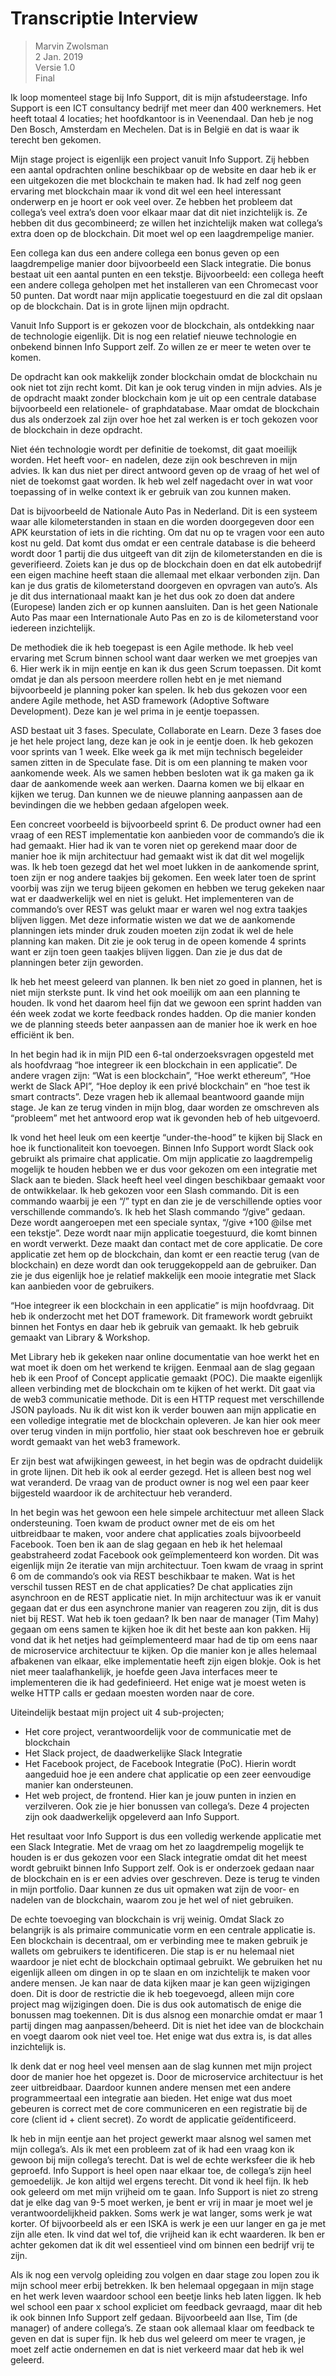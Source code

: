 # Transcriptie Interview

> Marvin Zwolsman\
> 2 Jan. 2019\
> Versie 1.0\
> Final

Ik loop momenteel stage bij Info Support, dit is mijn afstudeerstage. Info Support is een ICT consultancy bedrijf met meer dan 400 werknemers. Het heeft totaal 4 locaties; het hoofdkantoor is in Veenendaal. Dan heb je nog Den Bosch, Amsterdam en Mechelen. Dat is in België en dat is waar ik terecht ben gekomen.

Mijn stage project is eigenlijk een project vanuit Info Support. Zij hebben een aantal opdrachten online beschikbaar op de website en daar heb ik er een uitgekozen die met blockchain te maken had. Ik had zelf nog geen ervaring met blockchain maar ik vond dit wel een heel interessant onderwerp en je hoort er ook veel over. Ze hebben het probleem dat collega’s veel extra’s doen voor elkaar maar dat dit niet inzichtelijk is. Ze hebben dit dus gecombineerd; ze willen het inzichtelijk maken wat collega’s extra doen op de blockchain. Dit moet wel op een laagdrempelige manier.

Een collega kan dus een andere collega een bonus geven op een laagdrempelige manier door bijvoorbeeld een Slack integratie. Die bonus bestaat uit een aantal punten en een tekstje. Bijvoorbeeld: een collega heeft een andere collega geholpen met het installeren van een Chromecast voor 50 punten. Dat wordt naar mijn applicatie toegestuurd en die zal dit opslaan op de blockchain. Dat is in grote lijnen mijn opdracht.

Vanuit Info Support is er gekozen voor de blockchain, als ontdekking naar de technologie eigenlijk. Dit is nog een relatief nieuwe technologie en onbekend binnen Info Support zelf. Zo willen ze er meer te weten over te komen.

De opdracht kan ook makkelijk zonder blockchain omdat de blockchain nu ook niet tot zijn recht komt. Dit kan je ook terug vinden in mijn advies. Als je de opdracht maakt zonder blockchain kom je uit op een centrale database bijvoorbeeld een relationele- of graphdatabase. Maar omdat de blockchain dus als onderzoek zal zijn over hoe het zal werken is er toch gekozen voor de blockchain in deze opdracht.

Niet één technologie wordt per definitie de toekomst, dit gaat moeilijk worden. Het heeft voor- en nadelen, deze zijn ook beschreven in mijn advies. Ik kan dus niet per direct antwoord geven op de vraag of het wel of niet de toekomst gaat worden. Ik heb wel zelf nagedacht over in wat voor toepassing of in welke context ik er gebruik van zou kunnen maken.

Dat is bijvoorbeeld de Nationale Auto Pas in Nederland. Dit is een systeem waar alle kilometerstanden in staan en die worden doorgegeven door een APK keurstation of iets in die richting. Om dat nu op te vragen voor een auto kost nu geld. Dat komt dus omdat er een centrale database is die beheerd wordt door 1 partij die dus uitgeeft van dit zijn de kilometerstanden en die is geverifieerd. Zoiets kan je dus op de blockchain doen en dat elk autobedrijf een eigen machine heeft staan die allemaal met elkaar verbonden zijn. Dan kan je dus gratis de kilometerstand doorgeven en opvragen van auto’s. Als je dit dus internationaal maakt kan je het dus ook zo doen dat andere (Europese) landen zich er op kunnen aansluiten. Dan is het geen Nationale Auto Pas maar een Internationale Auto Pas en zo is de kilometerstand voor iedereen inzichtelijk.

De methodiek die ik heb toegepast is een Agile methode. Ik heb veel ervaring met Scrum binnen school want daar werken we met groepjes van 6. Hier werk ik in mijn eentje en kan ik dus geen Scrum toepassen. Dit komt omdat je dan als persoon meerdere rollen hebt en je met niemand bijvoorbeeld je planning poker kan spelen. Ik heb dus gekozen voor een andere Agile methode, het ASD framework (Adoptive Software Development). Deze kan je wel prima in je eentje toepassen.

ASD bestaat uit 3 fases. Speculate, Collaborate en Learn. Deze 3 fases doe je het hele project lang, deze kan je ook in je eentje doen. Ik heb gekozen voor sprints van 1 week. Elke week ga ik met mijn technisch begeleider samen zitten in de Speculate fase. Dit is om een planning te maken voor aankomende week. Als we samen hebben besloten wat ik ga maken ga ik daar de aankomende week aan werken. Daarna komen we bij elkaar en kijken we terug. Dan kunnen we de nieuwe planning aanpassen aan de bevindingen die we hebben gedaan afgelopen week.

Een concreet voorbeeld is bijvoorbeeld sprint 6. De product owner had een vraag of een REST implementatie kon aanbieden voor de commando’s die ik had gemaakt. Hier had ik van te voren niet op gerekend maar door de manier hoe ik mijn architectuur had gemaakt wist ik dat dit wel mogelijk was. Ik heb toen gezegd dat het wel moet lukken in de aankomende sprint, toen zijn er nog andere taakjes bij gekomen. Een week later toen de sprint voorbij was zijn we terug bijeen gekomen en hebben we terug gekeken naar wat er daadwerkelijk wel en niet is gelukt. Het implementeren van de commando’s over REST was gelukt maar er waren wel nog extra taakjes blijven liggen. Met deze informatie wisten we dat we de aankomende planningen iets minder druk zouden moeten zijn zodat ik wel de hele planning kan maken. Dit zie je ook terug in de opeen komende 4 sprints want er zijn toen geen taakjes blijven liggen. Dan zie je dus dat de planningen beter zijn geworden.

Ik heb het meest geleerd van plannen. Ik ben niet zo goed in plannen, het is niet mijn sterkste punt. Ik vind het ook moeilijk om aan een planning te houden. Ik vond het daarom heel fijn dat we gewoon een sprint hadden van één week zodat we korte feedback rondes hadden. Op die manier konden we de planning steeds beter aanpassen aan de manier hoe ik werk en hoe efficiënt ik ben.

In het begin had ik in mijn PID een 6-tal onderzoeksvragen opgesteld met als hoofdvraag “hoe integreer ik een blockchain in een applicatie”. De andere vragen zijn: “Wat is een blockchain”, “Hoe werkt ethereum”, “Hoe werkt de Slack API”, “Hoe deploy ik een privé blockchain” en “hoe test ik smart contracts”. Deze vragen heb ik allemaal beantwoord gaande mijn stage. Je kan ze terug vinden in mijn blog, daar worden ze omschreven als “probleem” met het antwoord erop wat ik gevonden heb of heb uitgevoerd.

Ik vond het heel leuk om een keertje “under-the-hood” te kijken bij Slack en hoe ik functionaliteit kon toevoegen. Binnen Info Support wordt Slack ook gebruikt als primaire chat applicatie. Om mijn applicatie zo laagdrempelig mogelijk te houden hebben we er dus voor gekozen om een integratie met Slack aan te bieden. Slack heeft heel veel dingen beschikbaar gemaakt voor de ontwikkelaar. Ik heb gekozen voor een Slash commando. Dit is een commando waarbij je een “/” typt en dan zie je de verschillende opties voor verschillende commando’s. Ik heb het Slash commando “/give” gedaan. Deze wordt aangeroepen met een speciale syntax, “/give +100 @ilse met een tekstje”. Deze wordt naar mijn applicatie toegestuurd, die komt binnen en wordt verwerkt. Deze maakt dan contact met de core applicatie. De core applicatie zet hem op de blockchain, dan komt er een reactie terug (van de blockchain) en deze wordt dan ook teruggekoppeld aan de gebruiker. Dan zie je dus eigenlijk hoe je relatief makkelijk een mooie integratie met Slack kan aanbieden voor de gebruikers.

“Hoe integreer ik een blockchain in een applicatie” is mijn hoofdvraag. Dit heb ik onderzocht met het DOT framework. Dit framework wordt gebruikt binnen het Fontys en daar heb ik gebruik van gemaakt. Ik heb gebruik gemaakt van Library & Workshop.

Met Library heb ik gekeken naar online documentatie van hoe werkt het en wat moet ik doen om het werkend te krijgen. Eenmaal aan de slag gegaan heb ik een Proof of Concept applicatie gemaakt (POC). Die maakte eigenlijk alleen verbinding met de blockchain om te kijken of het werkt. Dit gaat via de web3 communicatie methode. Dit is een HTTP request met verschillende JSON payloads. Nu ik dit wist kon ik verder bouwen aan mijn applicatie en een volledige integratie met de blockchain opleveren. Je kan hier ook meer over terug vinden in mijn portfolio, hier staat ook beschreven hoe er gebruik wordt gemaakt van het web3 framework.

Er zijn best wat afwijkingen geweest, in het begin was de opdracht duidelijk in grote lijnen. Dit heb ik ook al eerder gezegd. Het is alleen best nog wel wat veranderd. De vraag van de product owner is nog wel een paar keer bijgesteld waardoor ik de architectuur heb veranderd.

In het begin was het gewoon een hele simpele architectuur met alleen Slack ondersteuning. Toen kwam de product owner met de eis om het uitbreidbaar te maken, voor andere chat applicaties zoals bijvoorbeeld Facebook. Toen ben ik aan de slag gegaan en heb ik het helemaal geabstraheerd zodat Facebook ook geïmplementeerd kon worden. Dit was eigenlijk mijn 2e iteratie van mijn architectuur. Toen kwam de vraag in sprint 6 om de commando’s ook via REST beschikbaar te maken. Wat is het verschil tussen REST en de chat applicaties? De chat applicaties zijn asynchroon en de REST applicatie niet. In mijn architectuur was ik er vanuit gegaan dat er dus een asynchrone manier van reageren zou zijn, dit is dus niet bij REST. Wat heb ik toen gedaan? Ik ben naar de manager (Tim Mahy) gegaan om eens samen te kijken hoe ik dit het beste aan kon pakken. Hij vond dat ik het netjes had geïmplementeerd maar had de tip om eens naar de microservice architectuur te kijken. Op die manier kon je alles helemaal afbakenen van elkaar, elke implementatie heeft zijn eigen blokje. Ook is het niet meer taalafhankelijk, je hoefde geen Java interfaces meer te implementeren die ik had gedefinieerd. Het enige wat je moest weten is welke HTTP calls er gedaan moesten worden naar de core.

Uiteindelijk bestaat mijn project uit 4 sub-projecten;

- Het core project, verantwoordelijk voor de communicatie met de blockchain
- Het Slack project, de daadwerkelijke Slack Integratie
- Het Facebook project, de Facebook Integratie (PoC). Hierin wordt aangeduid hoe je een andere chat applicatie op een zeer eenvoudige manier kan ondersteunen.
- Het web project, de frontend. Hier kan je jouw punten in inzien en verzilveren. Ook zie je hier bonussen van collega’s.
  Deze 4 projecten zijn ook daadwerkelijk opgeleverd aan Info Support.

Het resultaat voor Info Support is dus een volledig werkende applicatie met een Slack Integratie. Met de vraag om het zo laagdrempelig mogelijk te houden is er dus gekozen voor een Slack integratie omdat dit het meest wordt gebruikt binnen Info Support zelf. Ook is er onderzoek gedaan naar de blockchain en is er een advies over geschreven. Deze is terug te vinden in mijn portfolio. Daar kunnen ze dus uit opmaken wat zijn de voor- en nadelen van de blockchain, waarom zou je het wel of niet gebruiken.

De echte toevoeging van blockchain is vrij weinig. Omdat Slack zo belangrijk is als primaire communicatie vorm en een centrale applicatie is. Een blockchain is decentraal, om er verbinding mee te maken gebruik je wallets om gebruikers te identificeren. Die stap is er nu helemaal niet waardoor je niet echt de blockchain optimaal gebruikt. We gebruiken het nu eigenlijk alleen om dingen in op te slaan en om inzichtelijk te maken voor andere mensen. Je kan naar de data kijken maar je kan geen wijzigingen doen. Dit is door de restrictie die ik heb toegevoegd, alleen mijn core project mag wijzigingen doen. Die is dus ook automatisch de enige die bonussen mag toekennen. Dit is dus alsnog een monarchie omdat er maar 1 partij dingen mag aanpassen/beheerd. Dit is niet het idee van de blockchain en voegt daarom ook niet veel toe. Het enige wat dus extra is, is dat alles inzichtelijk is.

Ik denk dat er nog heel veel mensen aan de slag kunnen met mijn project door de manier hoe het opgezet is. Door de microservice architectuur is het zeer uitbreidbaar. Daardoor kunnen andere mensen met een andere programmeertaal een integratie aan bieden. Het enige wat dus moet gebeuren is correct met de core communiceren en een registratie bij de core (client id + client secret). Zo wordt de applicatie geïdentificeerd.

Ik heb in mijn eentje aan het project gewerkt maar alsnog wel samen met mijn collega’s. Als ik met een probleem zat of ik had een vraag kon ik gewoon bij mijn collega’s terecht. Dat is wel de echte werksfeer die ik heb geproefd. Info Support is heel open naar elkaar toe, de collega’s zijn heel gemoedelijk. Je kon altijd wel ergens terecht. Dit vond ik heel fijn. Ik heb ook geleerd om met mijn vrijheid om te gaan. Info Support is niet zo streng dat je elke dag van 9-5 moet werken, je bent er vrij in maar je moet wel je verantwoordelijkheid pakken. Soms werk je wat langer, soms werk je wat korter. Of bijvoorbeeld als er een ISKA is werk je een uur langer en ga je met zijn alle eten. Ik vind dat wel tof, die vrijheid kan ik echt waarderen. Ik ben er achter gekomen dat ik dit wel essentieel vind om binnen een bedrijf vrij te zijn.

Als ik nog een vervolg opleiding zou volgen en daar stage zou lopen zou ik mijn school meer erbij betrekken. Ik ben helemaal opgegaan in mijn stage en het werk leven waardoor school een beetje links heb laten liggen. Ik heb wel school een paar x school expliciet om feedback gevraagd, maar dit heb ik ook binnen Info Support zelf gedaan. Bijvoorbeeld aan Ilse, Tim (de manager) of andere collega’s. Ze staan ook allemaal klaar om feedback te geven en dat is super fijn. Ik heb dus wel geleerd om meer te vragen, je moet zelf actie ondernemen en dat is niet verkeerd maar dat heb ik wel geleerd.
